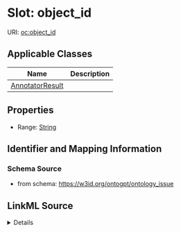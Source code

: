 # Slot: object_id

URI: [oc:object_id](http://w3id.org/ontogpt/ontology-class-templateobject_id)



<!-- no inheritance hierarchy -->




## Applicable Classes

| Name | Description |
| --- | --- |
[AnnotatorResult](AnnotatorResult.md) | 






## Properties

* Range: [String](String.md)







## Identifier and Mapping Information







### Schema Source


* from schema: https://w3id.org/ontogpt/ontology_issue




## LinkML Source

<details>
```yaml
name: object_id
from_schema: https://w3id.org/ontogpt/ontology_issue
rank: 1000
alias: object_id
owner: AnnotatorResult
domain_of:
- AnnotatorResult
range: string

```
</details>